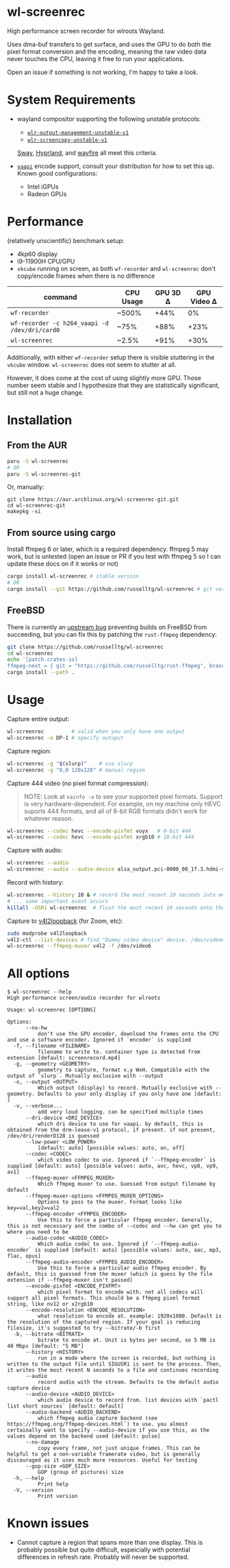 # wl-screenrec

High performance screen recorder for wlroots Wayland. 

Uses dma-buf transfers to get surface, and uses the GPU to do both the pixel format conversion and the encoding,
meaning the raw video data never touches the CPU, leaving it free to run your applications.

Open an issue if something is not working, I'm happy to take a look.

# System Requirements

* wayland compositor supporting the following unstable protocols:
  * [`wlr-output-management-unstable-v1`](https://wayland.app/protocols/wlr-output-management-unstable-v1) 
  * [`wlr-screencopy-unstable-v1`](https://wayland.app/protocols/wlr-screencopy-unstable-v1)

   [Sway](https://swaywm.org/), [Hyprland](https://hyprland.org/), and [wayfire](https://wayfire.org/) all meet this criteria.
* [`vaapi`](https://01.org/temp-linuxgraphics/community/vaapi) encode support, consult your distribution for how to set this up. Known good configurations:
  * Intel iGPUs
  * Radeon GPUs

# Performance

(relatively unscientific) benchmark setup:
- 4kp60 display
- i9-11900H CPU/GPU
- `vkcube` running on screen, as both `wf-recorder` and `wl-screenrec` don't copy/encode frames when there is no difference

| command                                       | CPU Usage | GPU 3D Δ | GPU Video Δ |
| --------------------------------------------- | --------- | -------- | ----------- |
| `wf-recorder`                                 | ~500%     | +44%     | 0%          |
| `wf-recorder -c h264_vaapi -d /dev/dri/card0` | ~75%      | +88%     | +23%        |
| `wl-screenrec`                                | ~2.5%     | +91%     | +30%        |

Additionally, with either `wf-recorder` setup there is visible stuttering in the `vkcube` window. `wl-screenrec` does not seem to stutter at all.

However, it does come at the cost of using slightly more GPU. Those number seem stable and I hypothesize that they are statistically significant,
but still not a huge change.

# Installation

## From the AUR

```bash
paru -S wl-screenrec
# OR
paru -S wl-screenrec-git
```
Or, manually:
```
git clone https://aur.archlinux.org/wl-screenrec-git.git
cd wl-screenrec-git
makepkg -si
```

## From source using cargo

Install ffmpeg 6 or later, which is a required dependency.
ffmpeg 5 may work, but is untested (open an issue or PR if you test with ffmpeg 5
so I can update these docs on if it works or not)

```bash
cargo install wl-screenrec # stable version
# OR
cargo install --git https://github.com/russelltg/wl-screenrec # git version
```

## FreeBSD

There is currently an [upstream bug](https://github.com/zmwangx/rust-ffmpeg/pull/152) preventing
builds on FreeBSD from succeeding, but you can fix this by patching the `rust-ffmpeg` dependency:

```bash
git clone https://github.com/russelltg/wl-screenrec
cd wl-screenrec
echo '[patch.crates-io]
ffmpeg-next = { git = "https://github.com/russelltg/rust-ffmpeg", branch = "fix_freebsd_build" }' >> Cargo.toml
cargo install --path .
```

# Usage

Capture entire output:

```bash
wl-screenrec         # valid when you only have one output
wl-screenrec -o DP-1 # specify outuput
```

Capture region:

```bash
wl-screenrec -g "$(slurp)"    # use slurp
wl-screenrec -g "0,0 128x128" # manual region
```

Capture 444 video (no pixel format compression):

> NOTE: Look at `vainfo -a` to see your supported pixel formats. Support is very 
> hardware-dependent. For example, on my machine only HEVC suports 444 formats, and
> all of 8-bit RGB formats didn't work for whatever reason.

```bash
wl-screenrec --codec hevc --encode-pixfmt vuyx   # 8-bit 444
wl-screenrec --codec hevc --encode-pixfmt xrgb10 # 10-bit 444
```

Capture with audio:

```bash
wl-screenrec --audio                                                                 # default capture device
wl-screenrec --audio --audio-device alsa_output.pci-0000_00_1f.3.hdmi-stereo.monitor # capture desktop audio (example, use `pactl list short sources` to figure out what you should put here)
```

Record with history:
```bash
wl-screenrec --history 10 & # record the most recent 10 seconds into memory, not writing into the file
# ... some important event occurs
killall -USR1 wl-screenrec  # flush the most recent 10 seconds onto the file, and start appending to the file like recording normally
```

Capture to [v4l2loopback](https://github.com/umlaeute/v4l2loopback) (for Zoom, etc):

```bash
sudo modprobe v4l2loopback
v4l2-ctl --list-devices # find "Dummy video device" device. /dev/video6 in my case.
wl-screenrec --ffmpeg-muxer v4l2 -f /dev/video6
```

# All options

```text
$ wl-screenrec --help
High performance screen/audio recorder for wlroots

Usage: wl-screenrec [OPTIONS]

Options:
      --no-hw
          don't use the GPU encoder, download the frames onto the CPU and use a software encoder. Ignored if `encoder` is supplied
  -f, --filename <FILENAME>
          filename to write to. container type is detected from extension [default: screenrecord.mp4]
  -g, --geometry <GEOMETRY>
          geometry to capture, format x,y WxH. Compatible with the output of `slurp`. Mutually exclusive with --output
  -o, --output <OUTPUT>
          Which output (display) to record. Mutually exclusive with --geometry. Defaults to your only display if you only have one [default: ]
  -v, --verbose...
          add very loud logging. can be specified multiple times
      --dri-device <DRI_DEVICE>
          which dri device to use for vaapi. by default, this is obtained from the drm-lease-v1 protocol, if present. if not present, /dev/dri/renderD128 is guessed
      --low-power <LOW_POWER>
          [default: auto] [possible values: auto, on, off]
      --codec <CODEC>
          which video codec to use. Ignored if `--ffmpeg-encoder` is supplied [default: auto] [possible values: auto, avc, hevc, vp8, vp9, av1]
      --ffmpeg-muxer <FFMPEG_MUXER>
          Which ffmpeg muxer to use. Guessed from output filename by default
      --ffmpeg-muxer-options <FFMPEG_MUXER_OPTIONS>
          Options to pass to the muxer. Format looks like key=val,key2=val2
      --ffmpeg-encoder <FFMPEG_ENCODER>
          Use this to force a particular ffmpeg encoder. Generally, this is not necessary and the combo of --codec and --hw can get you to where you need to be
      --audio-codec <AUDIO_CODEC>
          Which audio codec to use. Ignored if `--ffmpeg-audio-encoder` is supplied [default: auto] [possible values: auto, aac, mp3, flac, opus]
      --ffmpeg-audio-encoder <FFMPEG_AUDIO_ENCODER>
          Use this to force a particular audio ffmpeg encoder. By default, this is guessed from the muxer (which is guess by the file extension if --ffmpeg-muxer isn't passed)
      --encode-pixfmt <ENCODE_PIXFMT>
          which pixel format to encode with. not all codecs will support all pixel formats. This should be a ffmpeg pixel format string, like nv12 or x2rgb10
      --encode-resolution <ENCODE_RESOLUTION>
          what resolution to encode at. example: 1920x1080. Default is the resolution of the captured region. If your goal is reducing filesize, it's suggested to try --bitrate/-b first
  -b, --bitrate <BITRATE>
          bitrate to encode at. Unit is bytes per second, so 5 MB is 40 Mbps [default: "5 MB"]
      --history <HISTORY>
          run in a mode where the screen is recorded, but nothing is written to the output file until SIGUSR1 is sent to the process. Then, it writes the most recent N seconds to a file and continues recording
      --audio
          record audio with the stream. Defaults to the default audio capture device
      --audio-device <AUDIO_DEVICE>
          which audio device to record from. list devices with `pactl list short sources` [default: default]
      --audio-backend <AUDIO_BACKEND>
          which ffmpeg audio capture backend (see https://ffmpeg.org/ffmpeg-devices.html`) to use. you almost certainally want to specify --audio-device if you use this, as the values depend on the backend used [default: pulse]
      --no-damage
          copy every frame, not just unique frames. This can be helpful to get a non-variable framerate video, but is generally discouraged as it uses much more resources. Useful for testing
      --gop-size <GOP_SIZE>
          GOP (group of pictures) size
  -h, --help
          Print help
  -V, --version
          Print version
```

# Known issues

- Cannot capture a region that spans more than one display. This is probably possible but quite difficult, espeicially with potential differences in refresh rate. Probably will never be supported.
